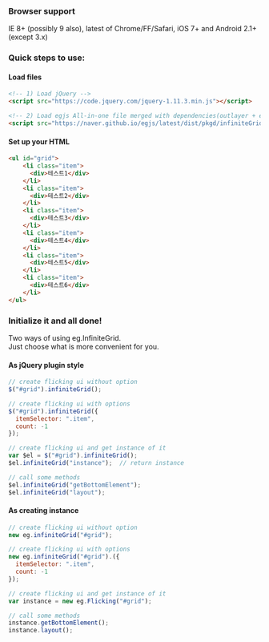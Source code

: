 ### Browser support
IE 8+ (possibly 9 also), latest of Chrome/FF/Safari, iOS 7+ and Android 2.1+ (except 3.x)

### Quick steps to use:

#### Load files

``` html
<!-- 1) Load jQuery -->
<script src="https://code.jquery.com/jquery-1.11.3.min.js"></script>

<!-- 2) Load egjs All-in-one file merged with dependencies(outlayer + egjs components) -->
<script src="https://naver.github.io/egjs/latest/dist/pkgd/infiniteGrid.pkgd.min.js"></script>
```

#### Set up your HTML

``` html
<ul id="grid">
    <li class="item">
      <div>테스트1</div>
    </li>
    <li class="item">
      <div>테스트2</div>
    </li>
    <li class="item">
      <div>테스트3</div>
    </li>
    <li class="item">
      <div>테스트4</div>
    </li>
    <li class="item">
      <div>테스트5</div>
    </li>
    <li class="item">
      <div>테스트6</div>
    </li>
</ul>
```

### Initialize it and all done!
Two ways of using eg.InfiniteGrid.<br>
Just choose what is more convenient for you.

#### As jQuery plugin style

```javascript
// create flicking ui without option
$("#grid").infiniteGrid();

// create flicking ui with options
$("#grid").infiniteGrid({
  itemSelector: ".item",
  count: -1
});

// create flicking ui and get instance of it
var $el = $("#grid").infiniteGrid();
$el.infiniteGrid("instance");  // return instance

// call some methods
$el.infiniteGrid("getBottomElement");
$el.infiniteGrid("layout");
```

#### As creating instance
```javascript
// create flicking ui without option
new eg.infiniteGrid("#grid");

// create flicking ui with options
new eg.infiniteGrid("#grid").({
  itemSelector: ".item",
  count: -1
});

// create flicking ui and get instance of it
var instance = new eg.Flicking("#grid");

// call some methods
instance.getBottomElement();
instance.layout();
```